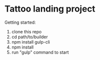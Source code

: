 # Tattoo landing project

Getting started:

1. clone this repo
2. cd path/to/builder
3. npm install gulp-cli
4. npm install
5. run "gulp" command to start
